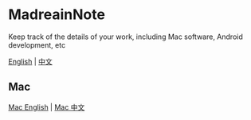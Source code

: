 # MadreainNote

Keep track of the details of your work, including Mac software, Android development, etc

[English](README.md) | [中文](README-zh.md)

## Mac

[Mac English](Mac/Mac.md) | [Mac 中文](Mac/Mac-zh.md)
